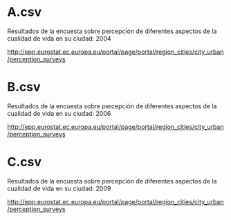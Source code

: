 A.csv
=====

Resultados de la encuesta sobre percepción de diferentes aspectos de la cualidad de vida en su ciudad: 2004

http://epp.eurostat.ec.europa.eu/portal/page/portal/region_cities/city_urban/perception_surveys


B.csv
=====

Resultados de la encuesta sobre percepción de diferentes aspectos de la cualidad de vida en su ciudad: 2006

http://epp.eurostat.ec.europa.eu/portal/page/portal/region_cities/city_urban/perception_surveys


C.csv
=====

Resultados de la encuesta sobre percepción de diferentes aspectos de la cualidad de vida en su ciudad: 2009

http://epp.eurostat.ec.europa.eu/portal/page/portal/region_cities/city_urban/perception_surveys


